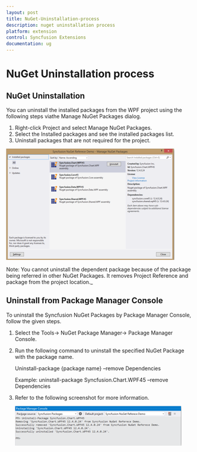 ```yaml
---
layout: post
title: NuGet-Uninstallation-process
description: nuget uninstallation process
platform: extension
control: Syncfusion Extensions
documentation: ug
---
```


# NuGet Uninstallation process


## NuGet Uninstallation

You can uninstall the installed packages from the WPF project using the following steps viathe Manage NuGet Packages dialog.

1. Right-click Project and select Manage NuGet Packages. 
2. Select the Installed packages and see the installed packages list.
3. Uninstall packages that are not required for the project. 

![](NuGet-Uninstallation_images/NuGet-Uninstallation_img1.png)

Note: You cannot uninstall the dependent package because of the package being referred in other NuGet Packages. It removes Project Reference and package from the project location._

## Uninstall from Package Manager Console

To uninstall the Syncfusion NuGet Packages by Package Manager Console, follow the given steps.

1. Select the Tools-> NuGet Package Manager-> Package Manager Console.
2. Run the following command to uninstall the specified NuGet Package with the package name. 

   Uninstall-package {package name} –remove Dependencies

   Example: uninstall-package Syncfusion.Chart.WPF45 –remove Dependencies

3. Refer to the following screenshot for more information.
   
   
   
   ![](Uninstall-from-Package-Manager-Console_images/Uninstall-from-Package-Manager-Console_img1.png)



